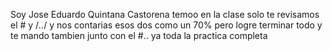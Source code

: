 Soy Jose Eduardo Quintana Castorena temoo en la clase solo te revisamos el # y /*..*/ y nos contarias esos dos como un 70% pero logre terminar todo y te mando tambien junto con el #.. ya toda la practica completa
